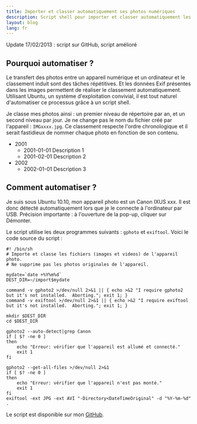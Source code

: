 ```yaml
---
title: Importer et classer automatiquement ses photos numériques
description: Script shell pour importer et classer automatiquement les photos de son appareil numérique sous Linux
layout: blog
lang: fr
---
```

Update 17/02/2013 : script sur GitHub, script amélioré

## Pourquoi automatiser ?

Le transfert des photos entre un appareil numérique et un ordinateur et le classement induit sont
des tâches répétitives. Et les données Exif présentes dans les images permettent de réaliser le
classement automatiquement. Utilisant Ubuntu, un système d'exploitation convivial, il est tout
naturel d'automatiser ce processus grâce à un script shell.

Je classe mes photos ainsi : un premier niveau de répertoire par an, et un second niveau par
jour. Je ne change pas le nom du fichier créé par l'appareil : `IMGxxxx.jpg`. Ce classement respecte
l'ordre chronologique et il serait fastidieux de nommer chaque photo en fonction de son contenu.

-   2001
    -   2001-01-01 Description 1
    -   2001-02-01 Description 2
-   2002
    -   2002-01-01 Description 3

## Comment automatiser ?

Je suis sous Ubuntu 10.10, mon appareil photo est un Canon IXUS xxx. Il est donc détecté
automatiquement lors que je le connecte à l'ordinateur par USB. Précision importante : à l'ouverture
de la pop-up, cliquer sur Démonter.

Le script utilise les deux programmes suivants : `gphoto` et `exiftool`. Voici le code source du
script :

```
#! /bin/sh
# Importe et classe les fichiers (images et videos) de l'appareil photo.
# Ne supprime pas les photos originales de l'appareil.

mydate=`date +%Y%m%d`
DEST_DIR=~/import$mydate

command -v gphoto2 >/dev/null 2>&1 || { echo >&2 "I require gphoto2 but it's not installed.  Aborting."; exit 1; }
command -v exiftool >/dev/null 2>&1 || { echo >&2 "I require exiftool but it's not installed.  Aborting."; exit 1; }

mkdir $DEST_DIR
cd $DEST_DIR

gphoto2 --auto-detect|grep Canon
if [ $? -ne 0 ]
then
    echo "Erreur: vérifier que l'appareil est allumé et connecté."
    exit 1
fi

gphoto2 --get-all-files >/dev/null 2>&1
if [ $? -ne 0 ]
then
    echo "Erreur: vérifier que l'appareil n'est pas monté."
    exit 1
fi
exiftool -ext JPG -ext AVI "-Directory<DateTimeOriginal" -d "%Y-%m-%d" .
```

Le script est disponible sur mon
[GitHub](https://github.com/YannMoisan/dotfiles/blob/master/bin/photo-import).
